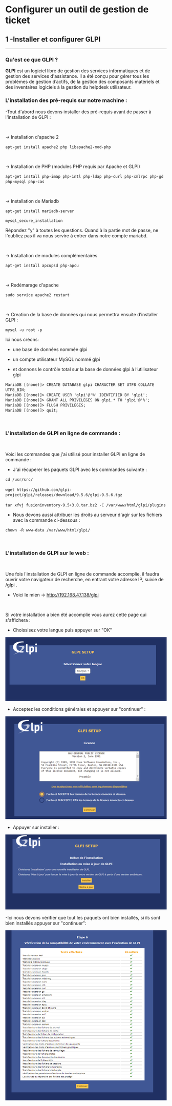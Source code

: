 # **Configurer un outil de gestion de ticket**

## 1 -Installer et configurer GLPI 
---

### **Qu'est ce que GLPI ?**


**GLPI** est un logiciel libre de gestion des services informatiques et de gestion des services d'assistance. Il a été conçu pour gérer tous les problèmes de gestion d’actifs, de la gestion des composants matériels et des inventaires logiciels à la gestion du helpdesk utilisateur.


### **L'installation des pré-requis sur notre machine** : 

-Tout d'abord nous devons installer des pré-requis avant de passer à l'installation de GLPI :

<br/>

-> Installation d'apache 2 
```
apt-get install apache2 php libapache2-mod-php
```
<br/>

-> Installation de PHP (modules PHP requis par Apache et GLPI)
```
apt-get install php-imap php-intl php-ldap php-curl php-xmlrpc php-gd php-mysql php-cas
```

<br/>

-> Installation de Mariadb
```
apt-get install mariadb-server
```
```
mysql_secure_installation
```
Répondez "y" à toutes les questions. Quand à la partie mot de passe, ne l'oubliez pas il va nous servire à entrer dans notre compte mariabd.

<br/>

-> Installation de modules complémentaires
```
apt-get install apcupsd php-apcu
```

<br/>

-> Redémarage d'apache 
```
sudo service apache2 restart
```

<br/>

-> Creation de la base de données qui nous permettra ensuite d’installer GLPI :

```
mysql -u root -p
```

Ici nous créons:  
- une base de données nommée glpi

- un compte utilisateur MySQL nommé glpi

- et donnons le contrôle total sur la base de données glpi à l’utilisateur glpi

```
MariaDB [(none)]> CREATE DATABASE glpi CHARACTER SET UTF8 COLLATE UTF8_BIN;
MariaDB [(none)]> CREATE USER 'glpi'@'%' IDENTIFIED BY 'glpi';
MariaDB [(none)]> GRANT ALL PRIVILEGES ON glpi.* TO 'glpi'@'%';
MariaDB [(none)]> FLUSH PRIVILEGES;
MariaDB [(none)]> quit;
```
<br/>

### **L'installation de GLPI en ligne de commande** :
<br/>

Voici les commandes que j'ai utilisé pour installer GLPI en ligne de commande  :
<br/>

- J'ai récuperer les paquets GLPI avec les commandes suivante :
```
cd /usr/src/

wget https://github.com/glpi-project/glpi/releases/download/9.5.6/glpi-9.5.6.tgz

tar xfvj fusioninventory-9.5+3.0.tar.bz2 -C /var/www/html/glpi/plugins
```

- Nous devons aussi attribuer les droits au serveur d'agir sur les fichiers avec la commande ci-dessous :
```
chown -R www-data /var/www/html/glpi/
```
<br/>

### **L'installation de GLPI sur le web** :

<br/>

Une fois l'installation de GLPI en ligne de commande accomplie, il faudra ouvrir votre navigateur de recherche, en entrant votre adresse IP, suivie de /glpi .

- Voici le mien -> http://192.168.47.138/glpi

<br/>

Si votre installation a bien été accomplie vous aurez cette page qui s'affichera : 
- Choissisez votre langue puis appuyer sur "OK" 

![](Image/glpi1.PNG)

- Acceptez les conditions générales et appuyer sur "continuer"  :

![](Image/glpi2.PNG)

- Appuyer sur installer : 

![](Image/glpi3.PNG)

-Ici nous devons vérifier que tout les paquets ont bien installés, si ils sont bien installés appuyer sur "continuer": 

![](Image/glpi4.PNG)
